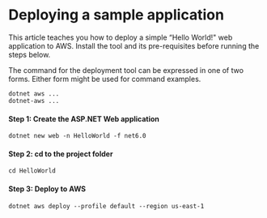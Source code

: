 # Deploying a sample application

This article teaches you how to deploy a simple “Hello World!" web application to AWS. Install the tool and its pre-requisites before running the steps below.

The command for the deployment tool can be expressed in one of two forms. Either form might be used for command examples.

```
dotnet aws ...
dotnet-aws ...
```

#### Step 1: Create the ASP.NET Web application

```
dotnet new web -n HelloWorld -f net6.0
```

#### Step 2: cd to the project folder

```
cd HelloWorld
```

#### Step 3: Deploy to AWS

```
dotnet aws deploy --profile default --region us-east-1
```

